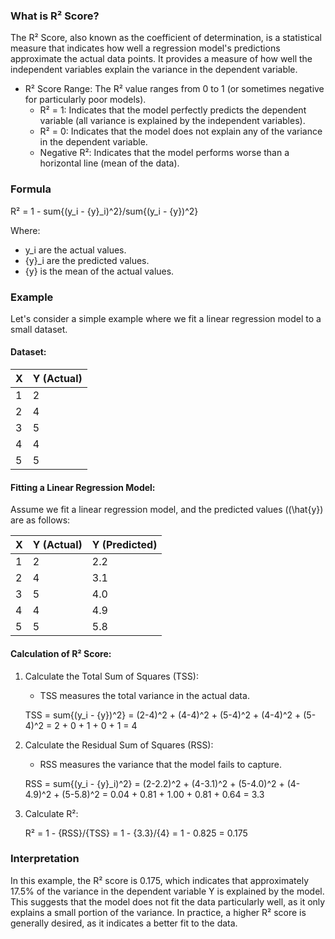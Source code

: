 ### What is R² Score?

The R² Score, also known as the coefficient of determination, is a statistical measure that indicates how well a regression model's predictions approximate the actual data points. It provides a measure of how well the independent variables explain the variance in the dependent variable.

- R² Score Range: The R² value ranges from 0 to 1 (or sometimes negative for particularly poor models). 
  - R² = 1: Indicates that the model perfectly predicts the dependent variable (all variance is explained by the independent variables).
  - R² = 0: Indicates that the model does not explain any of the variance in the dependent variable.
  - Negative R²: Indicates that the model performs worse than a horizontal line (mean of the data).

### Formula

 R² = 1 - sum{(y_i - {y}_i)^2}/sum{(y_i - {y})^2}

Where:
- y_i  are the actual values.
- {y}_i  are the predicted values.
- {y}  is the mean of the actual values.

### Example

Let's consider a simple example where we fit a linear regression model to a small dataset.

#### Dataset:

| X | Y (Actual) |
|---|------------|
| 1 | 2          |
| 2 | 4          |
| 3 | 5          |
| 4 | 4          |
| 5 | 5          |

#### Fitting a Linear Regression Model:

Assume we fit a linear regression model, and the predicted values (\(\hat{y}) are as follows:

| X | Y (Actual) | Y (Predicted) |
|---|------------|---------------|
| 1 | 2          | 2.2           |
| 2 | 4          | 3.1           |
| 3 | 5          | 4.0           |
| 4 | 4          | 4.9           |
| 5 | 5          | 5.8           |

#### Calculation of R² Score:

1. Calculate the Total Sum of Squares (TSS):
   - TSS measures the total variance in the actual data.
 
   TSS = sum{(y_i - {y})^2} = (2-4)^2 + (4-4)^2 + (5-4)^2 + (4-4)^2 + (5-4)^2 = 2 + 0 + 1 + 0 + 1 = 4


2. Calculate the Residual Sum of Squares (RSS):
   - RSS measures the variance that the model fails to capture.
 
   RSS = sum{(y_i - {y}_i)^2} = (2-2.2)^2 + (4-3.1)^2 + (5-4.0)^2 + (4-4.9)^2 + (5-5.8)^2 = 0.04 + 0.81 + 1.00 + 0.81 + 0.64 = 3.3


3. Calculate R²:
 
   R² = 1 - {RSS}/{TSS} = 1 - {3.3}/{4} = 1 - 0.825 = 0.175


### Interpretation

In this example, the R² score is 0.175, which indicates that approximately 17.5% of the variance in the dependent variable Y is explained by the model. This suggests that the model does not fit the data particularly well, as it only explains a small portion of the variance. In practice, a higher R² score is generally desired, as it indicates a better fit to the data.
